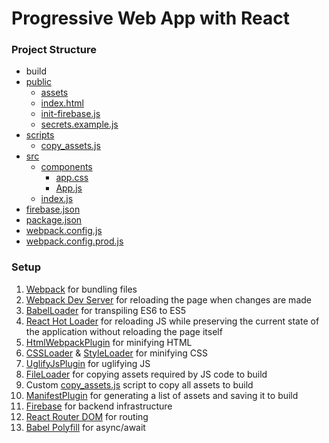 # Progressive Web App with React

### Project Structure
- build
- [public](public)
  - [assets](public/assets)
  - [index.html](public/index.html)
  - [init-firebase.js](public/init-firebase.js)
  - [secrets.example.js](public/secrets.example.js)
- [scripts](scripts)
  - [copy_assets.js](scripts/copy_assets.js)
- [src](src)
  - [components](src/components)
    - [app.css](src/app.css)
    - [App.js](src/App.js)
  - [index.js](src/index.js)
- [firebase.json](firebase.json)
- [package.json](package.json)
- [webpack.config.js](webpack.config.js)
- [webpack.config.prod.js](webpack.config.prod.js)

### Setup
1. [Webpack](https://webpack.js.org/guides/installation/) for bundling files
2. [Webpack Dev Server](https://webpack.js.org/guides/development/) for reloading the page when changes are made
3. [BabelLoader](https://www.npmjs.com/package/babel-loader) for transpiling ES6 to ES5
4. [React Hot Loader](https://www.npmjs.com/package/react-hot-loader) for reloading JS while preserving the current state of the application without reloading the page itself
5. [HtmlWebpackPlugin](https://www.npmjs.com/package/html-webpack-plugin) for minifying HTML
6. [CSSLoader](https://www.npmjs.com/package/css-loader) & [StyleLoader](https://www.npmjs.com/package/style-loader) for minifying CSS
7. [UglifyJsPlugin](https://www.npmjs.com/package/uglifyjs-webpack-plugin) for uglifying JS
8. [FileLoader](https://www.npmjs.com/package/file-loader) for copying assets required by JS code to build
9. Custom [copy_assets.js](scripts/copy_assets.js) script to copy all assets to build
10. [ManifestPlugin](https://www.npmjs.com/package/webpack-manifest-plugin) for generating a list of assets and saving it to build
11. [Firebase](https://firebase.google.com/docs/web/setup) for backend infrastructure
12. [React Router DOM](https://reacttraining.com/react-router/web/guides/quick-start) for routing
13. [Babel Polyfill](https://www.npmjs.com/package/@babel/polyfill) for async/await
